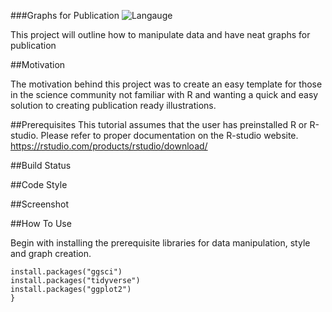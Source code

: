 ###Graphs for Publication
![Langauge](https://img.shields.io/badge/Language-R-brightgreen)

This project will outline how to manipulate data and have neat graphs for publication

##Motivation

The motivation behind this project was to create an easy template for those in the science community not familiar with R and wanting a quick and easy solution to creating publication ready illustrations.

##Prerequisites
This tutorial assumes that the user has preinstalled R or R-studio. Please refer to proper documentation on the R-studio website.
https://rstudio.com/products/rstudio/download/

##Build Status

##Code Style

##Screenshot

##How To Use

Begin with installing the prerequisite libraries for data manipulation, style and graph creation.

```{R}<space>{
install.packages("ggsci")
install.packages("tidyverse")
install.packages("ggplot2")
}
